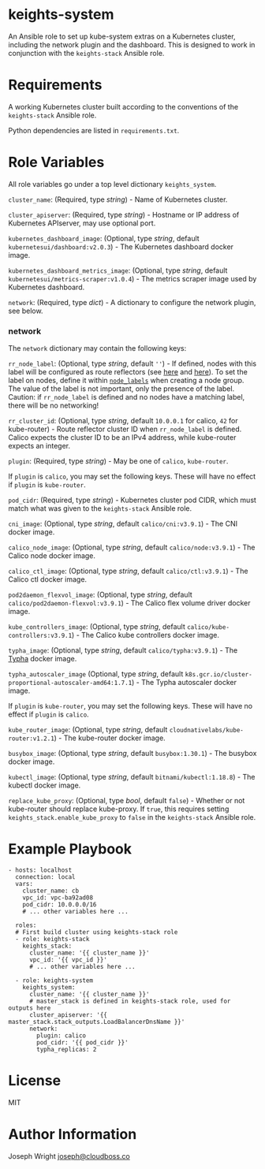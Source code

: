 # keights-system

An Ansible role to set up kube-system extras on a Kubernetes cluster, including the network plugin and the dashboard. This is designed to work in conjunction with the `keights-stack` Ansible role.

# Requirements

A working Kubernetes cluster built according to the conventions of the `keights-stack` Ansible role.

Python dependencies are listed in `requirements.txt`.

# Role Variables

All role variables go under a top level dictionary `keights_system`.

`cluster_name`: (Required, type *string*) - Name of Kubernetes cluster.

`cluster_apiserver`: (Required, type *string*) - Hostname or IP address of Kubernetes APIserver, may use optional port.

`kubernetes_dashboard_image`: (Optional, type *string*, default `kubernetesui/dashboard:v2.0.3`) - The Kubernetes dashboard docker image.

`kubernetes_dashboard_metrics_image`: (Optional, type _string_, default `kubernetesui/metrics-scraper:v1.0.4`) - The metrics scraper image used by Kubernetes dashboard.

`network`: (Required, type *dict*) - A dictionary to configure the network plugin, see below.

### network

The `network` dictionary may contain the following keys:

`rr_node_label`: (Optional, type *string*, default `''`) - If defined, nodes with this label will be configured as route reflectors (see [here](https://docs.projectcalico.org/v3.9/networking/routereflector) and [here](https://github.com/cloudnativelabs/kube-router/blob/master/docs/bgp.md#route-reflector-setup--without-full-mesh)). To set the label on nodes, define it within [`node_labels`](https://github.com/cloudboss/keights/tree/master/stack/ansible/keights-stack#node_groups) when creating a node group. The value of the label is not important, only the presence of the label. Caution: if `rr_node_label` is defined and no nodes have a matching label, there will be no networking!

`rr_cluster_id`: (Optional, type *string*, default `10.0.0.1` for calico, `42` for kube-router) - Route reflector cluster ID when `rr_node_label` is defined. Calico expects the cluster ID to be an IPv4 address, while kube-router expects an integer.

`plugin`: (Required, type *string*) - May be one of `calico`, `kube-router`.

If `plugin` is `calico`, you may set the following keys. These will have no effect if `plugin` is `kube-router`.

`pod_cidr`: (Required, type *string*) - Kubernetes cluster pod CIDR, which must match what was given to the `keights-stack` Ansible role.

`cni_image`: (Optional, type *string*, default `calico/cni:v3.9.1`) - The CNI docker image.

`calico_node_image`: (Optional, type *string*, default `calico/node:v3.9.1`) - The Calico node docker image.

`calico_ctl_image`: (Optional, type *string*, default `calico/ctl:v3.9.1`) - The Calico ctl docker image.

`pod2daemon_flexvol_image`: (Optional, type *string*, default `calico/pod2daemon-flexvol:v3.9.1`) - The Calico flex volume driver docker image.

`kube_controllers_image`: (Optional, type *string*, default `calico/kube-controllers:v3.9.1`) - The Calico kube controllers docker image.

`typha_image`: (Optional, type *string*, default `calico/typha:v3.9.1`) - The [Typha](https://github.com/projectcalico/typha) docker image.

`typha_autoscaler_image` (Optional, type *string*, default `k8s.gcr.io/cluster-proportional-autoscaler-amd64:1.7.1`) - The Typha autoscaler docker image.

If `plugin` is `kube-router`, you may set the following keys. These will have no effect if `plugin` is `calico`.

`kube_router_image`: (Optional, type *string*, default `cloudnativelabs/kube-router:v1.2.1`) - The kube-router docker image.

`busybox_image`: (Optional, type *string*, default `busybox:1.30.1`) - The busybox docker image.

`kubectl_image`: (Optional, type *string*, default `bitnami/kubectl:1.18.8`) - The kubectl docker image.

`replace_kube_proxy`: (Optional, type *bool*, default `false`) - Whether or not kube-router should replace kube-proxy. If `true`, this requires setting `keights_stack.enable_kube_proxy` to `false` in the `keights-stack` Ansible role.

# Example Playbook

```
- hosts: localhost
  connection: local
  vars:
    cluster_name: cb
    vpc_id: vpc-ba92ad08
    pod_cidr: 10.0.0.0/16
    # ... other variables here ...

  roles:
  # First build cluster using keights-stack role
  - role: keights-stack
    keights_stack:
      cluster_name: '{{ cluster_name }}'
      vpc_id: '{{ vpc_id }}'
      # ... other variables here ...

  - role: keights-system
    keights_system:
      cluster_name: '{{ cluster_name }}'
      # master_stack is defined in keights-stack role, used for outputs here
      cluster_apiserver: '{{ master_stack.stack_outputs.LoadBalancerDnsName }}'
      network:
        plugin: calico
        pod_cidr: '{{ pod_cidr }}'
        typha_replicas: 2
```

# License

MIT

# Author Information

Joseph Wright <joseph@cloudboss.co>
